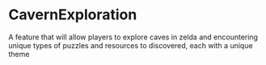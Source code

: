 # CavernExploration
A feature that will allow players to explore caves in zelda and encountering unique types of puzzles and resources to discovered, each with a unique theme
